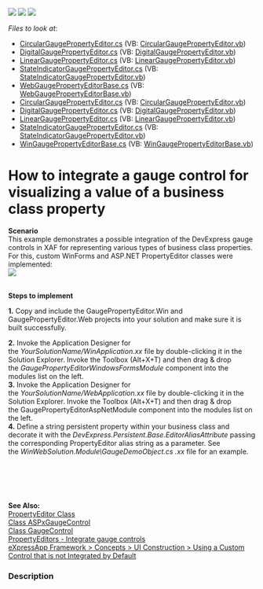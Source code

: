 <!-- default badges list -->
![](https://img.shields.io/endpoint?url=https://codecentral.devexpress.com/api/v1/VersionRange/128591884/10.2.9%2B)
[![](https://img.shields.io/badge/Open_in_DevExpress_Support_Center-FF7200?style=flat-square&logo=DevExpress&logoColor=white)](https://supportcenter.devexpress.com/ticket/details/E395)
[![](https://img.shields.io/badge/📖_How_to_use_DevExpress_Examples-e9f6fc?style=flat-square)](https://docs.devexpress.com/GeneralInformation/403183)
<!-- default badges end -->
<!-- default file list -->
*Files to look at*:

* [CircularGaugePropertyEditor.cs](./CS/GaugePropertyEditor.Web/CircularGaugePropertyEditor.cs) (VB: [CircularGaugePropertyEditor.vb](./VB/GaugePropertyEditor.Web/CircularGaugePropertyEditor.vb))
* [DigitalGaugePropertyEditor.cs](./CS/GaugePropertyEditor.Web/DigitalGaugePropertyEditor.cs) (VB: [DigitalGaugePropertyEditor.vb](./VB/GaugePropertyEditor.Web/DigitalGaugePropertyEditor.vb))
* [LinearGaugePropertyEditor.cs](./CS/GaugePropertyEditor.Web/LinearGaugePropertyEditor.cs) (VB: [LinearGaugePropertyEditor.vb](./VB/GaugePropertyEditor.Web/LinearGaugePropertyEditor.vb))
* [StateIndicatorGaugePropertyEditor.cs](./CS/GaugePropertyEditor.Web/StateIndicatorGaugePropertyEditor.cs) (VB: [StateIndicatorGaugePropertyEditor.vb](./VB/GaugePropertyEditor.Web/StateIndicatorGaugePropertyEditor.vb))
* [WebGaugePropertyEditorBase.cs](./CS/GaugePropertyEditor.Web/WebGaugePropertyEditorBase.cs) (VB: [WebGaugePropertyEditorBase.vb](./VB/GaugePropertyEditor.Web/WebGaugePropertyEditorBase.vb))
* [CircularGaugePropertyEditor.cs](./CS/GaugePropertyEditor.Win/CircularGaugePropertyEditor.cs) (VB: [CircularGaugePropertyEditor.vb](./VB/GaugePropertyEditor.Win/CircularGaugePropertyEditor.vb))
* [DigitalGaugePropertyEditor.cs](./CS/GaugePropertyEditor.Win/DigitalGaugePropertyEditor.cs) (VB: [DigitalGaugePropertyEditor.vb](./VB/GaugePropertyEditor.Win/DigitalGaugePropertyEditor.vb))
* [LinearGaugePropertyEditor.cs](./CS/GaugePropertyEditor.Win/LinearGaugePropertyEditor.cs) (VB: [LinearGaugePropertyEditor.vb](./VB/GaugePropertyEditor.Win/LinearGaugePropertyEditor.vb))
* [StateIndicatorGaugePropertyEditor.cs](./CS/GaugePropertyEditor.Win/StateIndicatorGaugePropertyEditor.cs) (VB: [StateIndicatorGaugePropertyEditor.vb](./VB/GaugePropertyEditor.Win/StateIndicatorGaugePropertyEditor.vb))
* [WinGaugePropertyEditorBase.cs](./CS/GaugePropertyEditor.Win/WinGaugePropertyEditorBase.cs) (VB: [WinGaugePropertyEditorBase.vb](./VB/GaugePropertyEditor.Win/WinGaugePropertyEditorBase.vb))
<!-- default file list end -->
# How to integrate a gauge control for visualizing a value of a business class property


<p><strong>Scenario</strong><br />This example demonstrates a possible integration of the DevExpress gauge controls in XAF for representing various types of business class properties. For this, custom WinForms and ASP.NET PropertyEditor classes were implemented:<br /><img src="https://raw.githubusercontent.com/DevExpress-Examples/how-to-integrate-a-gauge-control-for-visualizing-a-value-of-a-business-class-property-e395/10.2.9+/media/434a2921-9fdd-11e4-80ba-00155d624807.png"><br /><br /></p>
<p><strong>Steps to implement</strong></p>
<p><strong>1.</strong> Copy and include the GaugePropertyEditor.Win and GaugePropertyEditor.Web projects into your solution and make sure it is built successfully.</p>
<p><strong>2.</strong> Invoke the Application Designer for the <em>YourSolutionName/WinApplication.xx</em> file by double-clicking it in the Solution Explorer. Invoke the Toolbox (Alt+X+T) and then drag & drop the <em>GaugePropertyEditorWindowsFormsModule</em> component into the modules list on the left.<br /><strong>3.</strong> Invoke the Application Designer for the <em>YourSolutionName/WebApplication.xx</em> file by double-clicking it in the Solution Explorer. Invoke the Toolbox (Alt+X+T) and then drag & drop the GaugePropertyEditorAspNetModule component into the modules list on the left.<br /><strong>4.</strong> Define a string persistent property within your business class and decorate it with the <em>DevExpress.Persistent.Base.EditorAliasAttribute </em>passing the corresponding PropertyEditor alias string as a parameter. See the <em>WinWebSolution.Module\GaugeDemoObject.cs .xx</em> file for an example.</p>
<p><br /><br /></p>
<p> </p>
<p><strong>See Also:</strong><br /> <a href="http://documentation.devexpress.com/#Xaf/clsDevExpressExpressAppEditorsPropertyEditortopic"><u>PropertyEditor Class</u></a><br /> <a href="http://documentation.devexpress.com/#AspNet/clsDevExpressWebASPxGaugesASPxGaugeControltopic"><u>Class ASPxGaugeControl</u></a><br /> <a href="http://documentation.devexpress.com/#WindowsForms/clsDevExpressXtraGaugesWinGaugeControltopic"><u>Class GaugeControl</u></a><br /> <a href="https://www.devexpress.com/Support/Center/p/S30412">PropertyEditors - Integrate gauge controls</a><br /><a href="https://documentation.devexpress.com/#Xaf/CustomDocument3610">eXpressApp Framework > Concepts > UI Construction > Using a Custom Control that is not Integrated by Default</a></p>


<h3>Description</h3>

<p><br />
</p>

<br/>


